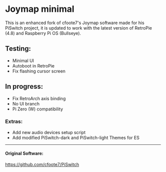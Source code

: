 # Joymap minimal
This is an enhanced fork of cfoote7's Joymap software made for his PiSwitch project, it is updated to work with the latest version of RetroPie (4.8) and Raspberry Pi OS (Bullseye).

## Testing:
- Minimal UI
- Autoboot in RetroPie
- Fix flashing cursor screen

## In progress:
- Fix RetroArch axis binding
- No UI branch
- Pi Zero (W) compatibility

### Extras:
- Add new audio devices setup script
- Add modified PiSwitch-dark and PiSwitch-light Themes for ES

---
#### Original Software:
https://github.com/cfoote7/PiSwitch
